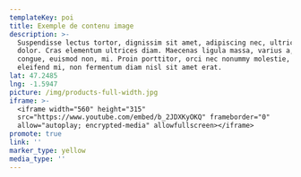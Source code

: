 ```yaml
---
templateKey: poi
title: Exemple de contenu image
description: >-
  Suspendisse lectus tortor, dignissim sit amet, adipiscing nec, ultricies sed,
  dolor. Cras elementum ultrices diam. Maecenas ligula massa, varius a, semper
  congue, euismod non, mi. Proin porttitor, orci nec nonummy molestie, enim est
  eleifend mi, non fermentum diam nisl sit amet erat.
lat: 47.2485
lng: -1.5947
picture: /img/products-full-width.jpg
iframe: >-
  <iframe width="560" height="315"
  src="https://www.youtube.com/embed/b_2JDXKyOKQ" frameborder="0"
  allow="autoplay; encrypted-media" allowfullscreen></iframe>
promote: true
link: ''
marker_type: yellow
media_type: ''
---
```


